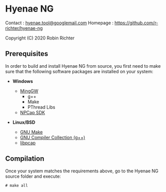 # Hyenae NG

Contact  : hyenae.tool@googlemail.com
Homepage : https://github.com/r-richter/hyenae-ng

Copyright (C) 2020 Robin Richter

## Prerequisites

In order to build and install Hyenae NG from source, you first need to make
sure that the following software packages are installed on your system:

- **Windows**
  - [MingGW](http://www.mingw.org/)
    - g++
    - Make
    - PThread Libs
  - [NPCap SDK](https://nmap.org/npcap/)

- **Linux/BSD**
  - [GNU Make](http://www.gnu.org/software/make/)
  - [GNU Compiler Collection (g++)](http://gcc.gnu.org/)
  - [libpcap](http://sourceforge.net/projects/libpcap/)

## Compilation

Once your system matches the requirements above, go to the Hyenae NG source
folder and execute:

    # make all
